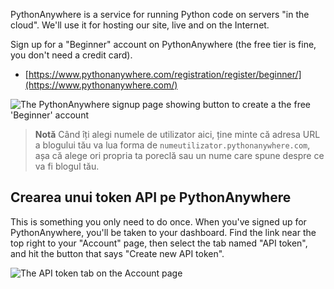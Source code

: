 PythonAnywhere is a service for running Python code on servers "in the cloud". We'll use it for hosting our site, live and on the Internet.

Sign up for a "Beginner" account on PythonAnywhere (the free tier is fine, you don't need a credit card).

* [https://www.pythonanywhere.com/registration/register/beginner/](https://www.pythonanywhere.com/)

![The PythonAnywhere signup page showing button to create a the free 'Beginner' account](../deploy/images/pythonanywhere_beginner_account_button.png)

> **Notă** Când îți alegi numele de utilizator aici, ține minte că adresa URL a blogului tău va lua forma de `numeutilizator.pythonanywhere.com`, așa că alege ori propria ta poreclă sau un nume care spune despre ce va fi blogul tău.

## Crearea unui token API pe PythonAnywhere

This is something you only need to do once. When you've signed up for PythonAnywhere, you'll be taken to your dashboard. Find the link near the top right to your "Account" page, then select the tab named "API token", and hit the button that says "Create new API token".

![The API token tab on the Account page](../deploy/images/pythonanywhere_create_api_token.png)